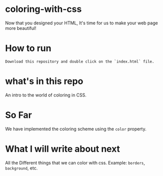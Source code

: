 # coloring-with-css
Now that you designed your HTML, It's time for us to make your web page more beautiful!

# How to run
    Download this repository and double click on the `index.html` file.
    
# what's in this repo

An intro to the world of coloring in CSS.

# So Far
We have implemented the coloring scheme using the `color` property.

# What I will write about next
All the Different things that we can color with css. Example: `borders`, `background`, etc.
